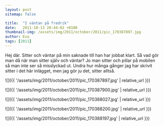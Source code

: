 ```yaml
---
layout: post
sitemap: false

title:  "I väntan på fredrik"
date:   2011-10-13 20:44:02 +0100
thumbnail-img: /assets/img/2011/october/2011/pic_170387897.jpg
author: Eva
tags: [2011]
---
```


Hej där. Sitter och väntar på min saknade till han har jobbat klart. Så vad gör man då när man sitter själv och väntar? Jo man sitter och pillar på mobilen så man inte ser så misslyckad ut. Undra hur många gånger jag har skrivit sitter i det här inlägget, men jag gör ju det, sitter alltså.

![]({{ '/assets/img/2011/october/2011/pic_170387897.jpg'  | relative_url }})

![]({{ '/assets/img/2011/october/2011/pic_170387900.jpg'  | relative_url }})

![]({{ '/assets/img/2011/october/2011/pic_170388027.jpg'  | relative_url }})

![]({{ '/assets/img/2011/october/2011/pic_170388200.jpg'  | relative_url }})

![]({{ '/assets/img/2011/october/2011/pic_170388197.jpg'  | relative_url }})

